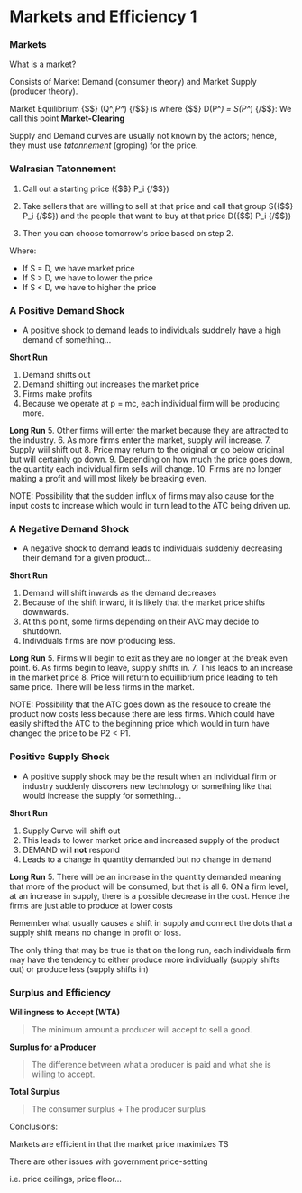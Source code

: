 # Markets and Efficiency 1

### Markets

What is a market?


Consists of Market Demand (consumer theory) and Market Supply (producer theory).


Market Equilibrium {$$} (Q^*,P^*) {/$$} is where {$$} D(P^*) = S(P^*) {/$$}: We call this point **Market-Clearing**


Supply and Demand curves are usually not known by the actors; hence, they must use *tatonnement* (groping) for the price. 

### Walrasian Tatonnement

1. Call out a starting price ({$$} P_i {/$$})

2. Take sellers that are willing to sell at that price and call that group S({$$} P_i {/$$}) and the people that want to buy at that price D({$$} P_i {/$$})

3. Then you can choose tomorrow's price based on step 2. 


Where:

- If S = D, we have market price
- If S > D, we have to lower the price
- If S < D, we have to higher the price


### A Positive Demand Shock

- A positive shock to demand leads to individuals suddnely have a high demand of something...

**Short Run**
1. Demand shifts out
2. Demand shifting out increases the market price
3. Firms make profits
4. Because we operate at p = mc, each individual firm will be producing more.


**Long Run**
5. Other firms will enter the market because they are attracted to the industry.
6. As more firms enter the market, supply will increase.
7. Supply wiil shift out
8. Price may return to the original or go below original but will certainly go down.
9. Depending on how much the price goes down, the quantity each individual firm sells will change.
10. Firms are no longer making a profit and will most likely be breaking even.


NOTE: Possibility that the sudden influx of firms may also cause for the input costs to increase which would in turn lead to the ATC being driven up.


### A Negative Demand Shock

- A negative shock to demand leads to individuals suddenly decreasing their demand for a given product...

**Short Run**
1. Demand will shift inwards as the demand decreases
2. Because of the shift inward, it is likely that the market price shifts downwards. 
3. At this point, some firms depending on their AVC may decide to shutdown.
4. Individuals firms are now producing less.  

**Long Run**
5. Firms will begin to exit as they are no longer at the break even point.
6. As firms begin to leave, supply shifts in.
7. This leads to an increase in the market price
8. Price will return to equillibrium price leading to teh same price. There will be less firms in the market.


NOTE: Possibility that the ATC goes down as the resouce to create the product now costs less because there are less firms. Which could have easily shifted the ATC to the beginning price which would in turn have changed the price to be P2 < P1.


### Positive Supply Shock

- A positive supply shock may be the result when an individual firm or industry suddenly discovers new technology or something like that would increase the supply for something...


**Short Run**
1. Supply Curve will shift out
2. This leads to lower market price and increased supply of the product
3. DEMAND will **not** respond
4. Leads to a change in quantity demanded but no change in demand

**Long Run**
5. There will be an increase in the quantity demanded meaning that more of the product will be consumed, but that is all
6. ON a firm level, at an increase in supply, there is a possible decrease in the cost. Hence the firms are just able to produce at lower costs


Remember what usually causes a shift in supply and connect the dots that a supply shift means no change in profit or loss.


The only thing that may be true is that on the long run, each individuala firm may have the tendency to either produce more individually (supply shifts out) or produce less (supply shifts in)


### Surplus and Efficiency

**Willingness to Accept (WTA)**

> The minimum amount a producer will accept to sell a good.


**Surplus for a Producer**

> The difference between what a producer is paid and what she is willing to accept.


**Total Surplus**

> The consumer surplus + The producer surplus


Conclusions:


Markets are efficient in that the market price maximizes TS


There are other issues with government price-setting 


i.e. price ceilings, price floor...




